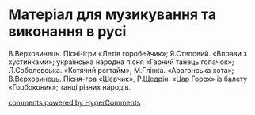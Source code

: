 <div id="hypercomments_widget" class="js-hypercomments-widget invisible"></div>

# Матеріал для музикування та виконання в русі

В.Верховинець. Пісні-ігри «Летів горобейчик»; Я.Степовий. «Вправи з хустинками»; українська народна пісня «Гарний танець гопачок»; Л.Соболевська. «Котячий регтайм»; М.Глінка. «Арагонська хота»; В.Верховинець. Пісня-гра «Шевчик», Р.Щедрін. «Цар Горох» із балету «Горбоконик»; танці різних народів.

<div class="js-hypercomments-container">
    <a href="http://hypercomments.com" class="hc-link" title="comments widget">comments powered by HyperComments</a>
</div>